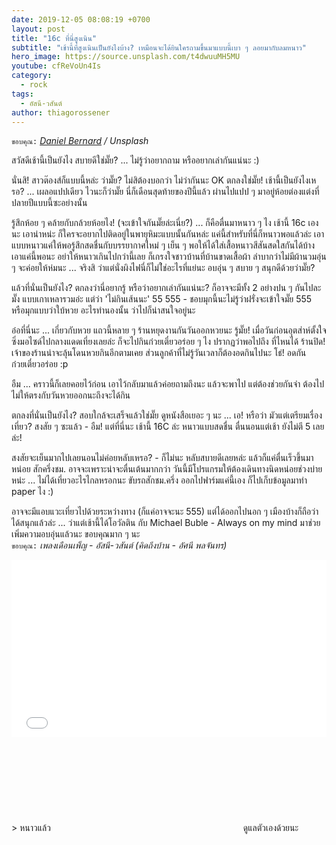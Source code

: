 ```yaml
---
date: 2019-12-05 08:08:19 +0700
layout: post
title: "16c ที่นี่สูงเนิน"
subtitle: "เช้านี้ที่สูงเนินเป็นยังไงบ้าง? เหมือนจะได้ยินใครถามขึ้นมาแบบนี้เบา ๆ ลอยมากับลมหนาว"
hero_image: https://source.unsplash.com/t4dwuuMH5MU
youtube: cfReVoUn4Is
category:
  - rock
tags:
  - อัสนี-วสันต์
author: thiagorossener
---
```

`ขอบคุณ:` *[Daniel Bernard](https://unsplash.com/@nardly) / Unsplash*

สวัสดีเช้านี้เป็นยังไง สบายดีใช่มั๊ย? ... ไม่รู้ว่าอยากถาม หรืออยากเล่ากันแน่นะ :)

นั่นสิ! สาวต๊องส์ก็แบบนี้หล่ะ ว่ามั๊ย? ไม่สิต้องบอกว่า ไม่ว่ากันนะ OK ตกลงใช่มั๊ย! เช้านี้เป็นยังไงเหรอ? ... เผลอแปปเดียว ไวนะก็ว่ามั๊ย นี่ก็เดือนสุดท้ายของปีนี้แล้ว ผ่านไปแปป ๆ มาอยู่ห้อยต่องแต่งที่ปลายปีแบบนี้ซะอย่างนั้น

รู้สึกห้อย ๆ คล้ายกับกล้วยห้อยไง! (จะเข้าใจกันมั๊ยล่ะเนี่ย?) ... ก็คือตื่นมาหนาว ๆ ไง เช้านี้ 16c เองนะ เอาน่าหน่ะ ก็ใครจะอยากไปติดอยู่ในพายุหิมะแบบนั้นกันหล่ะ แค่นี้สำหรับที่นี่ก็หนาวพอแล้วล่ะ เอาแบบหนาวแค่ให้พอรู้สึกสดชื่นกับบรรยากาศใหม่ ๆ เย็น ๆ พอให้ได้ใส่เสื้อหนาวสีสันสดใสกันได้บ้าง เอาแค่นี้พอนะ อย่าให้หนาวเกินไปกว่านี้เลย ก็เกรงใจชาวบ้านที่บ้านขาดเสื้อผ้า ลำบากว่าไม่มีผ้านวมอุ่น ๆ จะค่อยให้ห่มนะ ... จริงสิ ว่าแต่นั่งผิงไฟนี่ก็ไม่ใ่ช่อะไรที่แย่นะ อบอุ่น ๆ สบาย ๆ สนุกดีด้วยว่ามั๊ย?

แล้วที่นั่นเป็นยังไง? ตกลงว่านี่อยากรู้ หรือว่าอยากเล่ากันแน่นะ? ก็อาจจะมีทั้ง 2 อย่างปน ๆ กันไปละมั๊ง แบบเกาเหลารวมอ่ะ แต่ว่า 'ไม่กินเส้นนะ' 55 555 - ชอบมุกนี้นะไม่รู้ว่าฝรั่งจะเข้าใจมั๊ย 555 หรือมุกแบบว่าใบ้หวย อะไรทำนองนั้น ว่าไปก็น่าสนใจอยู่นะ

อ๋อที่นี่นะ ... เกี่ยวกับหวย แถวนี้หลาย ๆ ร้านหยุดงานกันวันออกหวยนะ รู้มั๊ย! เมื่อวันก่อนอุตส่าห์ตั้งใจซิ่งมอไซด์ไปกลางแดดเที่ยงเลยล่ะ ก็จะไปกินก๋วยเตี๋ยวอร่อย ๆ ไง ปรากฏว่าพอไปถึง ที่ไหนได้ ร้านปิด! เจ้าของร้านน่าจะลุ้นโดนหวยกินอีกตามเคย ส่วนลูกค้าที่ไม่รู้วันเวลาก็ต้องอดกินไปนะ โธ่! อดกัน ก๋วยเตี๋ยวอร่อย :p

อืม ... คราวนี้ก็เลยคอยไว้ก่อน เอาไว้กลับมาแล้วค่อยถามถึงนะ แล้วจะพาไป แต่ต้องช่วยกันจำ ต้องไปไม่ให้ตรงกับวันหวยออกนะถึงจะได้กิน

ตกลงที่นั่นเป็นยังไง? สอบใกล้จะเสร็จแล้วใช่มั๊ย ดูหนังสือเยอะ ๆ นะ ... เอ! หรือว่า มัวแต่เตรียมเรื่องเที่ยว? สงสัย ๆ ซะแล้ว - อืม! แต่ที่นี่นะ เช้านี้ 16C ล่ะ หนาวแบบสดชื่น ตื่นนอนแต่เช้า ยังไม่ตี 5 เลยล่ะ!

สงสัยจะเย็นมากไปเลยนอนไม่ค่อยหลับเหรอ? - ก็ไม่นะ หลับสบายดีเลยหล่ะ แล้วก็แค่ตื่นเร็วขึ้นมาหน่อย สักครึ่งชม. อาจจะเพราะน่าจะตื่นเต้นมากกว่า วันนี้มีโปรแกรมให้ต้องเดินทางนิดหน่อยช่วงบ่ายหน่ะ ... ไม่ได้เที่ยวอะไรไกลหรอกนะ ขับรถสักชม.ครึ่ง ออกไปฟาร์มแค่นี้เอง ก็ไปเก็บข้อมูลมาทำ paper ไง :)

อาจจะมีแอบแวะเที่ยวไปด้วยระหว่างทาง (ก็แค่อาจจะนะ 555) แต่ได้ออกไปนอก ๆ เมืองบ้างก็ถือว่าได้สนุกแล้วล่ะ ... ว่าแต่เช้านี้ได้โอวัลติน กับ Michael Buble - Always on my mind มาช่วยเพิ่มความอบอุ่นแล้วนะ ขอบคุณมาก ๆ นะ\
`ขอบคุณ:` *เพลงเดือนเพ็ญ - อัสนี-วสันต์ (คิดถึงบ้าน - อัศนี พลจันทร)*

<div style="position:relative;width:100%;height:0;padding-bottom:56.25%;">
<iframe style="width:100%;height:100%;position:absolute;top:0;left:0;" src="{{ "https://www.youtube.com/embed/" | append: page.youtube }}" frameborder="0" allow="autoplay; encrypted-media" allowfullscreen>
</iframe>
</div>
> หนาวแล้ว <svg class="love"><use xlink:href="#icon-heart"></use></svg> ดูแลตัวเองด้วยนะ

